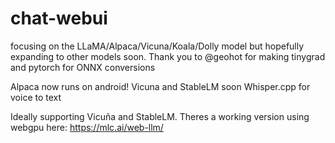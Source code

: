 # chat-webui
focusing on the LLaMA/Alpaca/Vicuna/Koala/Dolly model but hopefully expanding to other models soon. Thank you to @geohot for making tinygrad and pytorch for ONNX conversions

Alpaca now runs on android! Vicuna and StableLM soon
Whisper.cpp for voice to text

Ideally supporting Vicuña and StableLM. Theres a working version using webgpu here: https://mlc.ai/web-llm/
